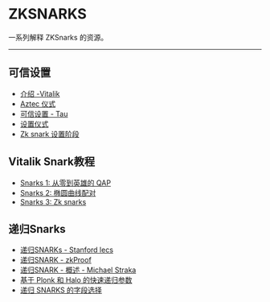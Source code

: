 # ZKSNARKS

一系列解释 ZKSnarks 的资源。

---

## 可信设置

- [介绍 -Vitalik](https://vitalik.ca/general/2022/03/14/trustedsetup.html)
- [Aztec 仪式](https://medium.com/aztec-protocol/aztec-how-the-ceremony-works-9f021cf190d0)
- [可信设置 - Tau](https://zeroknowledge.fm/the-power-of-tau-or-how-i-learned-to-stop-worrying-and-love-the-setup/)
- [设置仪式](https://zkproof.org/2021/06/30/setup-ceremonies/)
- [Zk snark 设置阶段](https://medium.com/qed-it/diving-into-the-snarks-setup-phase-b7660242a0d7)

## Vitalik Snark教程

- [Snarks 1: 从零到英雄的 QAP](https://medium.com/@VitalikButerin/quadratic-arithmetic-programs-from-zero-to-hero-f6d558cea649)
- [Snarks 2: 椭圆曲线配对](https://medium.com/@VitalikButerin/exploring-elliptic-curve-pairings-c73c1864e627)
- [Snarks 3: Zk snarks](https://medium.com/@VitalikButerin/zk-snarks-under-the-hood-b33151a013f6)

## 递归Snarks

- [递归SNARKs - Stanford lecs](https://cs251.stanford.edu/lectures/lecture18.pdf)
- [递归SNARK - zkProof](https://zkproof.org/2020/06/08/recursive-snarks/)
- [递归SNARK - 概述 - Michael Straka](https://www.michaelstraka.com/posts/recursivesnarks/)
- [基于 Plonk 和 Halo 的快速递归参数](https://mirprotocol.org/blog/Fast-recursive-arguments-based-on-Plonk-and-Halo)
- [递归 SNARKS 的字段选择](https://medium.com/delendum/field-selection-for-recursive-snarks-726ad56c3a3c)
<!-- - [ZKsnark聚合 - Delendum](broken-link:https://delendum.xyz/2022/11/22/zk-snark-aggregation.html) -->
